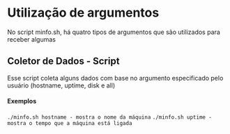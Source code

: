 # Utilização de argumentos
No script minfo.sh, há quatro tipos de argumentos que são utilizados para receber algumas 


## Coletor de Dados - Script
Esse script coleta alguns dados com base no argumento especificado pelo usuário (hostname, uptime, disk e all)

#### Exemplos
`./minfo.sh hostname - mostra o nome da máquina`
`./minfo.sh uptime - mostra o tempo que a máquina está ligada `
